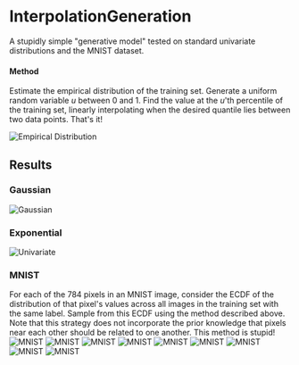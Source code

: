 # InterpolationGeneration
A stupidly simple "generative model" tested on standard univariate distributions and the MNIST dataset.

#### Method
Estimate the empirical distribution of the training set. Generate a uniform random variable _u_ between 0 and 1. Find the value at the _u_'th percentile of the training set, linearly interpolating when the desired quantile lies between two data points. That's it!

![Empirical Distribution](examples/empdistrib.png)

## Results
### Gaussian
![Gaussian](examples/univariate_gaussian_examples.png)

### Exponential
![Univariate](examples/univariate_exp_examples.png)

### MNIST
For each of the 784 pixels in an MNIST image, consider the ECDF of the distribution of that pixel's values across all images in the training set with the same label. Sample from this ECDF using the method described above. Note that this strategy does not incorporate the prior knowledge that pixels near each other should be related to one another. This method is stupid!
![MNIST](examples/mnist_example_1.png)
![MNIST](examples/mnist_example_2.png)
![MNIST](examples/mnist_example_3.png)
![MNIST](examples/mnist_example_4.png)
![MNIST](examples/mnist_example_5.png)
![MNIST](examples/mnist_example_6.png)
![MNIST](examples/mnist_example_7.png)
![MNIST](examples/mnist_example_8.png)
![MNIST](examples/mnist_example_9.png)
